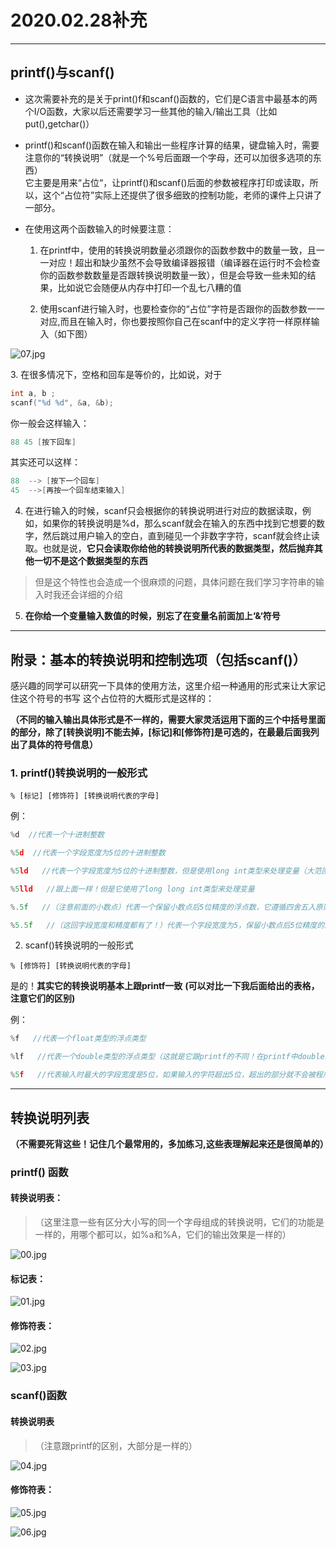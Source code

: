 # 2020.02.28补充
-------------------------------------------------
## printf()与scanf()

* 这次需要补充的是关于print()f和scanf()函数的，它们是C语言中最基本的两个I/O函数，大家以后还需要学习一些其他的输入/输出工具（比如put(),getchar()）
* printf()和scanf()函数在输入和输出一些程序计算的结果，键盘输入时，需要注意你的“转换说明”（就是一个%号后面跟一个字母，还可以加很多选项的东西）  
 它主要是用来“占位“，让printf()和scanf()后面的参数被程序打印或读取，所以，这个“占位符”实际上还提供了很多细致的控制功能，老师的课件上只讲了一部分。

* 在使用这两个函数输入的时候要注意：  

  1. 在printf中，使用的转换说明数量必须跟你的函数参数中的数量一致，且一一对应！超出和缺少虽然不会导致编译器报错（编译器在运行时不会检查你的函数参数数量是否跟转换说明数量一致），但是会导致一些未知的结果，比如说它会随便从内存中打印一个乱七八糟的值    

  2. 使用scanf进行输入时，也要检查你的“占位”字符是否跟你的函数参数一一对应,而且在输入时，你也要按照你自己在scanf中的定义字符一样原样输入（如下图）  

![07.jpg](https://github.com/SzLeaves/C-Practise/blob/master/keywords_log/pictures/2020_02_28remark/07.jpg)

<font color="red"></font>
  3. 在很多情况下，空格和回车是等价的，比如说，对于
```c
int a, b ;
scanf("%d %d", &a, &b);
```

你一般会这样输入： 
```c
88 45 [按下回车]
```
其实还可以这样：

```c
88  --> [按下一个回车]
45  -->[再按一个回车结束输入]
```
   4. 在进行输入的时候，scanf只会根据你的转换说明进行对应的数据读取，例如，如果你的转换说明是%d，那么scanf就会在输入的东西中找到它想要的数字，然后跳过用户输入的空白，直到碰见一个非数字字符，scanf就会终止读取。也就是说，**它只会读取你给他的转换说明所代表的数据类型，然后抛弃其他一切不是这个数据类型的东西**
   
>但是这个特性也会造成一个很麻烦的问题，具体问题在我们学习字符串的输入时我还会详细的介绍

   5. **__在你给一个变量输入数值的时候，别忘了在变量名前面加上‘&‘符号__**

--------------------------------------------------------------
## 附录：基本的转换说明和控制选项（包括scanf()）

感兴趣的同学可以研究一下具体的使用方法，这里介绍一种通用的形式来让大家记住这个符号的书写
这个占位符的大概形式是这样的：

**（不同的输入输出具体形式是不一样的，需要大家灵活运用下面的三个中括号里面的部分，除了[转换说明]不能去掉，[标记]和[修饰符]是可选的，在最最后面我列出了具体的符号信息）**


### 1. printf()转换说明的一般形式

`% [标记] [修饰符] [转换说明代表的字母]`

例：
```c
%d  //代表一个十进制整数

%5d  //代表一个字段宽度为5位的十进制整数

%5ld   //代表一个字段宽度为5位的十进制整数，但是使用long int类型来处理变量（大范围整数集处理数值小的变量）

%5lld   //跟上面一样！但是它使用了long long int类型来处理变量

%.5f   //（注意前面的小数点）代表一个保留小数点后5位精度的浮点数，它遵循四舍五入原则

%5.5f   //（这回字段宽度和精度都有了！）代表一个字段宽度为5，保留小数点后5位精度的浮点数
```

2. scanf()转换说明的一般形式

`% [修饰符] [转换说明代表的字母]`

是的！**其实它的转换说明基本上跟printf一致**
__(可以对比一下我后面给出的表格，注意它们的区别)__

例：
```c
%f   //代表一个float类型的浮点类型

%lf   //代表一个double类型的浮点类型（这就是它跟printf的不同！在printf中double和float都使用%f表示）

%5f   //代表输入时最大的字段宽度是5位，如果输入的字符超出5位，超出的部分就不会被程序读取
```

----------------------------------------------------
## 转换说明列表
**（不需要死背这些！记住几个最常用的，多加练习,这些表理解起来还是很简单的）**

### printf() 函数

#### 转换说明表：
>（这里注意一些有区分大小写的同一个字母组成的转换说明，它们的功能是一样的，用哪个都可以，如%a和%A，它们的输出效果是一样的）  

![00.jpg](https://github.com/SzLeaves/C-Practise/blob/master/keywords_log/pictures/2020_02_28remark/00.jpg)

#### 标记表：  

![01.jpg](https://github.com/SzLeaves/C-Practise/blob/master/keywords_log/pictures/2020_02_28remark/01.jpg)

#### 修饰符表：  

![02.jpg](https://github.com/SzLeaves/C-Practise/blob/master/keywords_log/pictures/2020_02_28remark/02.jpg)

![03.jpg](https://github.com/SzLeaves/C-Practise/blob/master/keywords_log/pictures/2020_02_28remark/00.jpg)

### scanf()函数

#### 转换说明表
>（注意跟printf的区别，大部分是一样的）  

![04.jpg](https://github.com/SzLeaves/C-Practise/blob/master/keywords_log/pictures/2020_02_28remark/04.jpg)

#### 修饰符表：
![05.jpg](https://github.com/SzLeaves/C-Practise/blob/master/keywords_log/pictures/2020_02_28remark/05.jpg)

![06.jpg](https://github.com/SzLeaves/C-Practise/blob/master/keywords_log/pictures/2020_02_28remark/06.jpg)